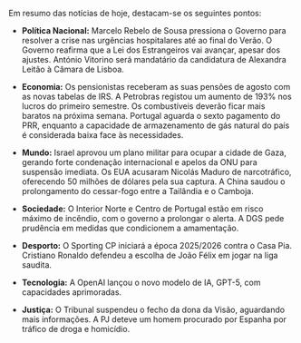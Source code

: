 Em resumo das notícias de hoje, destacam-se os seguintes pontos:

*   **Política Nacional:** Marcelo Rebelo de Sousa pressiona o Governo para resolver a crise nas urgências hospitalares até ao final do Verão. O Governo reafirma que a Lei dos Estrangeiros vai avançar, apesar dos ajustes. António Vitorino será mandatário da candidatura de Alexandra Leitão à Câmara de Lisboa.

*   **Economia:** Os pensionistas receberam as suas pensões de agosto com as novas tabelas de IRS. A Petrobras registou um aumento de 193% nos lucros do primeiro semestre. Os combustíveis deverão ficar mais baratos na próxima semana. Portugal aguarda o sexto pagamento do PRR, enquanto a capacidade de armazenamento de gás natural do país é considerada baixa face às necessidades.

*   **Mundo:** Israel aprovou um plano militar para ocupar a cidade de Gaza, gerando forte condenação internacional e apelos da ONU para suspensão imediata. Os EUA acusaram Nicolás Maduro de narcotráfico, oferecendo 50 milhões de dólares pela sua captura. A China saudou o prolongamento do cessar-fogo entre a Tailândia e o Camboja.

*   **Sociedade:** O Interior Norte e Centro de Portugal estão em risco máximo de incêndio, com o governo a prolongar o alerta. A DGS pede prudência em medidas que condicionem a amamentação.

*   **Desporto:** O Sporting CP iniciará a época 2025/2026 contra o Casa Pia. Cristiano Ronaldo defendeu a escolha de João Félix em jogar na liga saudita.

*   **Tecnologia:** A OpenAI lançou o novo modelo de IA, GPT-5, com capacidades aprimoradas.

*   **Justiça:** O Tribunal suspendeu o fecho da dona da Visão, aguardando mais informações. A PJ deteve um homem procurado por Espanha por tráfico de droga e homicídio.